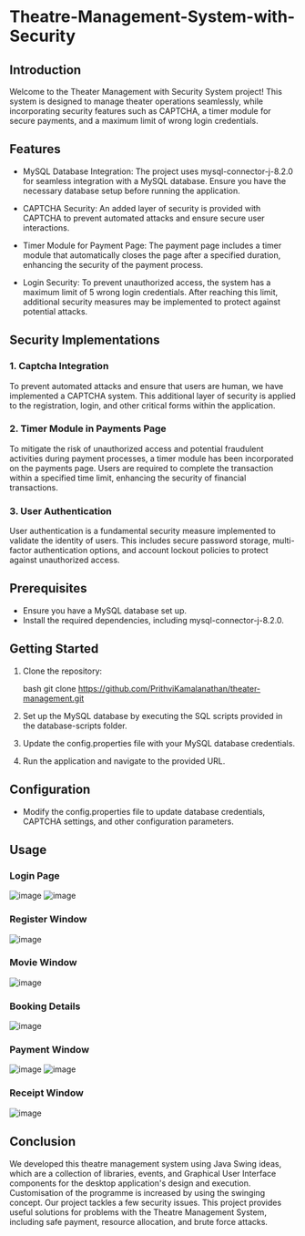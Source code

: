 # Theatre-Management-System-with-Security
## Introduction

Welcome to the Theater Management with Security System project! This system is designed to manage theater operations seamlessly, while incorporating security features such as CAPTCHA, a timer module for secure payments, and a maximum limit of wrong login credentials.

## Features

- MySQL Database Integration: The project uses mysql-connector-j-8.2.0 for seamless integration with a MySQL database. Ensure you have the necessary database setup before running the application.

- CAPTCHA Security: An added layer of security is provided with CAPTCHA to prevent automated attacks and ensure secure user interactions.

- Timer Module for Payment Page: The payment page includes a timer module that automatically closes the page after a specified duration, enhancing the security of the payment process.

- Login Security: To prevent unauthorized access, the system has a maximum limit of 5 wrong login credentials. After reaching this limit, additional security measures may be implemented to protect against potential attacks.

## Security Implementations

### 1. Captcha Integration

To prevent automated attacks and ensure that users are human, we have implemented a CAPTCHA system. This additional layer of security is applied to the registration, login, and other critical forms within the application.

### 2. Timer Module in Payments Page

To mitigate the risk of unauthorized access and potential fraudulent activities during payment processes, a timer module has been incorporated on the payments page. Users are required to complete the transaction within a specified time limit, enhancing the security of financial transactions.

### 3. User Authentication

User authentication is a fundamental security measure implemented to validate the identity of users. This includes secure password storage, multi-factor authentication options, and account lockout policies to protect against unauthorized access.

## Prerequisites

- Ensure you have a MySQL database set up.
- Install the required dependencies, including mysql-connector-j-8.2.0.

## Getting Started

1. Clone the repository:

    bash
    git clone https://github.com/PrithviKamalanathan/theater-management.git
    

2. Set up the MySQL database by executing the SQL scripts provided in the database-scripts folder.

3. Update the config.properties file with your MySQL database credentials.

4. Run the application and navigate to the provided URL.

## Configuration

- Modify the config.properties file to update database credentials, CAPTCHA settings, and other configuration parameters.


## Usage

### Login Page
![image](https://github.com/Prithvikamalanathan/Theatre-Management-System/assets/158607175/629ac94c-229a-418b-b114-89499dc1eff8)
![image](https://github.com/Prithvikamalanathan/Theatre-Management-System/assets/158607175/13ef5c11-f1b5-4362-8463-d0ef5f60165d)

### Register Window
![image](https://github.com/Prithvikamalanathan/Theatre-Management-System/assets/158607175/e0e407e4-425e-4ac2-86f1-d38c18815a2f)

### Movie Window
![image](https://github.com/Prithvikamalanathan/Theatre-Management-System/assets/158607175/2a8c23ed-d21b-4ec7-9657-b585838279db)

### Booking Details
![image](https://github.com/Prithvikamalanathan/Theatre-Management-System/assets/158607175/a05a7918-9a09-4102-a99e-1fea708a7d72)

### Payment Window
![image](https://github.com/Prithvikamalanathan/Theatre-Management-System/assets/158607175/3d4f2630-20f2-420f-83b9-2b9edd6cf280)
![image](https://github.com/Prithvikamalanathan/Theatre-Management-System/assets/158607175/25a973ca-b6ea-4a5d-82f7-f5f6a8fb8c69)

### Receipt Window
![image](https://github.com/Prithvikamalanathan/Theatre-Management-System/assets/158607175/309c58a9-c31e-4980-8931-cfb7cba4cce4)


## Conclusion
We developed this theatre management system using Java Swing ideas, which are a collection of libraries, events, and Graphical User Interface components for the desktop application's design and execution. Customisation of the programme is increased by using the swinging concept. Our project tackles a few security issues. This project provides useful solutions for problems with the Theatre Management System, including safe payment, resource allocation, and brute force attacks.
